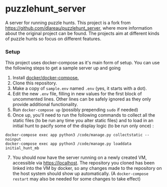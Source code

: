 # puzzlehunt_server
A server for running puzzle hunts. This project is a fork from https://github.com/dlareau/puzzlehunt_server, where more information about the original project can be found. The projects aim at different kinds of puzzle hunts so focus on different features.


### Setup
This project uses docker-compose as it's main form of setup. You can use the following steps to get a sample server up and going

1. Install [docker/docker-compose.](https://docs.docker.com/compose/install/)
2. Clone this repository.
3. Make a copy of ```sample.env``` named ```.env``` (yes, it starts with a dot).
4. Edit the new ```.env``` file, filling in new values for the first block of uncommented lines. Other lines can be safely ignored as they only provide additional functionality.
5. Run ```docker-compose up``` (possibly prepending ```sudo``` if needed)
6. Once up, you'll need to run the following commands to collect all the static files (to be run any time you alter static files) and to load in an initial hunt to pacify some of the display logic (to be run only once) :
```
docker-compose exec app python3 /code/manage.py collectstatic --noinput
docker-compose exec app python3 /code/manage.py loaddata initial_hunt_mb
```
7. You should now have the server running on a newly created VM, accessible via [https://localhost](https://localhost). The repository you cloned has been linked into the VM by docker, so any changes made to the repository on the host system should show up automatically. (A ```docker-compose restart``` may also be needed for some changes to take effect)
